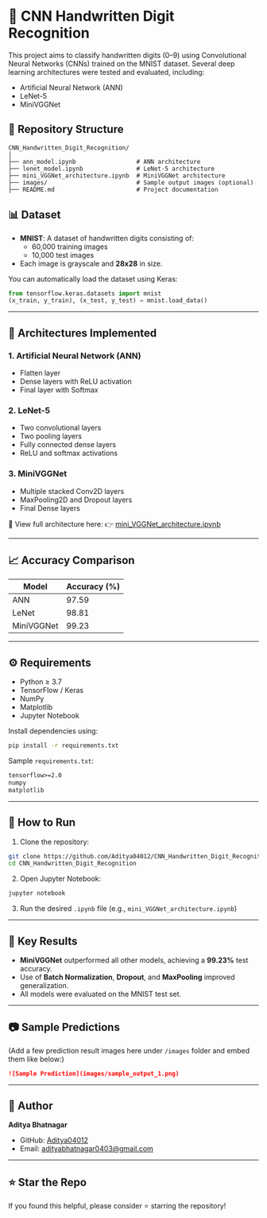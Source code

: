 # 🧠 CNN Handwritten Digit Recognition

This project aims to classify handwritten digits (0–9) using Convolutional Neural Networks (CNNs) trained on the MNIST dataset. Several deep learning architectures were tested and evaluated, including:

- Artificial Neural Network (ANN)
- LeNet-5
- MiniVGGNet

## 📁 Repository Structure

```
CNN_Handwritten_Digit_Recognition/
│
├── ann_model.ipynb                 # ANN architecture
├── lenet_model.ipynb               # LeNet-5 architecture
├── mini_VGGNet_architecture.ipynb  # MiniVGGNet architecture
├── images/                         # Sample output images (optional)
├── README.md                       # Project documentation
```

## 📊 Dataset

- **MNIST**: A dataset of handwritten digits consisting of:
  - 60,000 training images
  - 10,000 test images
- Each image is grayscale and **28x28** in size.

You can automatically load the dataset using Keras:

```python
from tensorflow.keras.datasets import mnist
(x_train, y_train), (x_test, y_test) = mnist.load_data()
```

---

## 🧪 Architectures Implemented

### 1. Artificial Neural Network (ANN)
- Flatten layer
- Dense layers with ReLU activation
- Final layer with Softmax

### 2. LeNet-5
- Two convolutional layers
- Two pooling layers
- Fully connected dense layers
- ReLU and softmax activations

### 3. MiniVGGNet
- Multiple stacked Conv2D layers
- MaxPooling2D and Dropout layers
- Final Dense layers

📌 View full architecture here:
👉 [mini_VGGNet_architecture.ipynb](https://github.com/Aditya04012/CNN_Handwritten_Digit_Recognition/blob/main/mini_VGGNet_architecture.ipynb)

---

## 📈 Accuracy Comparison

| Model         | Accuracy (%) |
|---------------|--------------|
| ANN           | 97.59        |
| LeNet         | 98.81        |
| MiniVGGNet    | 99.23        |

---

## ⚙️ Requirements

- Python ≥ 3.7
- TensorFlow / Keras
- NumPy
- Matplotlib
- Jupyter Notebook

Install dependencies using:

```bash
pip install -r requirements.txt
```

Sample `requirements.txt`:

```txt
tensorflow>=2.0
numpy
matplotlib
```

---

## 🚀 How to Run

1. Clone the repository:

```bash
git clone https://github.com/Aditya04012/CNN_Handwritten_Digit_Recognition.git
cd CNN_Handwritten_Digit_Recognition
```

2. Open Jupyter Notebook:

```bash
jupyter notebook
```

3. Run the desired `.ipynb` file (e.g., `mini_VGGNet_architecture.ipynb`)

---

## 📌 Key Results

- **MiniVGGNet** outperformed all other models, achieving a **99.23%** test accuracy.
- Use of **Batch Normalization**, **Dropout**, and **MaxPooling** improved generalization.
- All models were evaluated on the MNIST test set.

---

## 📷 Sample Predictions

(Add a few prediction result images here under `/images` folder and embed them like below:)

```markdown
![Sample Prediction](images/sample_output_1.png)
```

---

## 🧠 Author

**Aditya Bhatnagar**

- GitHub: [Aditya04012](https://github.com/Aditya04012)
- Email: adityabhatnagar0403@gmail.com

---

## ⭐ Star the Repo

If you found this helpful, please consider ⭐ starring the repository!

